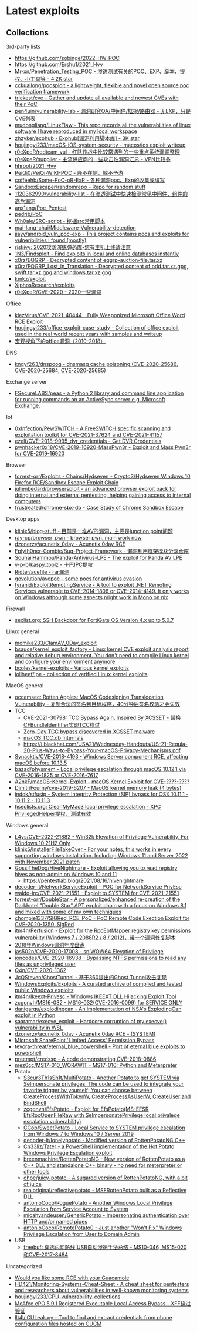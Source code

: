 # Latest exploits

## Collections

3rd-party lists

* https://github.com/sobinge/2022-HW-POC
* https://github.com/Ershu1/2021_Hvv
* [Mr-xn/Penetration_Testing_POC - 渗透测试有关的POC、EXP、脚本、提权、小工具等 - 4.2K star](https://github.com/Mr-xn/Penetration_Testing_POC)
* [cckuailong/pocsploit - a lightweight, flexible and novel open source poc verification framework](https://github.com/cckuailong/pocsploit)
* [trickest/cve - Gather and update all available and newest CVEs with their PoC](https://github.com/trickest/cve)
* [pen4uin/vulnerability-lab - 漏洞研究OA/中间件/框架/路由器 - 无EXP，只是CVE列表](https://github.com/pen4uin/vulnerability-lab)
* [mudongliang/LinuxFlaw - This repo records all the vulnerabilities of linux software I have reproduced in my local workspace](https://github.com/mudongliang/LinuxFlaw)
* [zhzyker/exphub - Exphub[漏洞利用脚本库] - 3K star](https://github.com/zhzyker/exphub)
* [houjingyi233/macOS-iOS-system-security - macos/ios exploit writeup](https://github.com/houjingyi233/macOS-iOS-system-security)
* [r0eXpeR/redteam_vul - 红队作战中比较常遇到的一些重点系统漏洞整理](https://github.com/r0eXpeR/redteam_vul)
* [r0eXpeR/supplier - 主流供应商的一些攻击性漏洞汇总 - VPN比较多](https://github.com/r0eXpeR/supplier)
* [hhroot/2021_Hvv](https://github.com/hhroot/2021_Hvv)
* [PeiQi0/PeiQi-WIKI-POC - 鹿不在侧，鲸不予游](https://github.com/PeiQi0/PeiQi-WIKI-POC)
* [coffeehb/Some-PoC-oR-ExP - 各种漏洞poc、Exp的收集或编写](https://github.com/coffeehb/Some-PoC-oR-ExP)
* [SandboxEscaper/randomrepo - Repo for random stuff](https://github.com/SandboxEscaper/randomrepo)
* [1120362990/vulnerability-list - 在渗透测试中快速检测常见中间件、组件的高危漏洞](https://github.com/1120362990/vulnerability-list)
* [anx1ang/Poc_Pentest](https://github.com/anx1ang/Poc_Pentest)
* [pedrib/PoC](https://github.com/pedrib/PoC)
* [Wh0ale/SRC-script - 挖掘src常用脚本](https://github.com/Wh0ale/SRC-script)
* [mai-lang-chai/Middleware-Vulnerability-detection](https://github.com/mai-lang-chai/Middleware-Vulnerability-detection)
* [jiayy/android_vuln_poc-exp - This project contains pocs and exploits for vulneribilities I found (mostly)](https://github.com/jiayy/android_vuln_poc-exp)
* [riskivy: 2020攻防演练弹药库-您有主机上线请注意](https://blog.riskivy.com/2020%E6%94%BB%E9%98%B2%E6%BC%94%E7%BB%83%E5%BC%B9%E8%8D%AF%E5%BA%93-%E6%82%A8%E6%9C%89%E4%B8%BB%E6%9C%BA%E4%B8%8A%E7%BA%BF%E8%AF%B7%E6%B3%A8%E6%84%8F/)
* [1N3/Findsploit - Find exploits in local and online databases instantly](https://github.com/1N3/Findsploit)
* [x0rz/EQGRP - Decrypted content of eqgrp-auction-file.tar.xz](https://github.com/x0rz/EQGRP)
* [x0rz/EQGRP_Lost_in_Translation - Decrypted content of odd.tar.xz.gpg, swift.tar.xz.gpg and windows.tar.xz.gpg](https://github.com/x0rz/EQGRP_Lost_in_Translation)
* [kmkz/exploit](https://github.com/kmkz/exploit)
* [XiphosResearch/exploits](https://github.com/XiphosResearch/exploits)
* [r0eXpeR/CVE-2020 - 2020一些漏洞](https://github.com/r0eXpeR/CVE-2020)

Office

* [klezVirus/CVE-2021-40444 - Fully Weaponized Microsoft Office Word RCE Exploit](https://github.com/klezVirus/CVE-2021-40444)
* [houjingyi233/office-exploit-case-study - Collection of office exploit used in the real world recent years with samples and writeup](https://github.com/houjingyi233/office-exploit-case-study)
* [宏观视角下的office漏洞（2010-2018）](https://www.anquanke.com/post/id/180067)

DNS

* [knqyf263/dnspooq - dnsmasq cache poisoning (CVE-2020-25686, CVE-2020-25684, CVE-2020-25685)](https://github.com/knqyf263/dnspooq)

Exchange server

* [FSecureLABS/peas - a Python 2 library and command line application for running commands on an ActiveSync server e.g. Microsoft Exchange.](https://github.com/FSecureLABS/peas)

Iot

* [0xInfection/PewSWITCH - A FreeSWITCH specific scanning and exploitation toolkit for CVE-2021-37624 and CVE-2021-41157](https://github.com/0xInfection/PewSWITCH)
* [ezelf/CVE-2018-9995_dvr_credentials - Get DVR Credentials](https://github.com/ezelf/CVE-2018-9995_dvr_credentials)
* [pwnhacker0x18/CVE-2019-16920-MassPwn3r - Exploit and Mass Pwn3r for CVE-2019-16920](https://github.com/pwnhacker0x18/CVE-2019-16920-MassPwn3r)

Browser

* [forrest-orr/Exploits - Chains/Hydseven - Crypto3/Hydseven Windows 10 Firefox RCE/Sandbox Escape Exploit Chain](https://github.com/forrest-orr/Exploits/tree/main/Chains/Hydseven)
* [julienbedard/browsersploit - an advanced browser exploit pack for doing internal and external pentesting, helping gaining access to internal computers](https://github.com/julienbedard/browsersploit)
* [frustreated/chrome-sbx-db - Case Study of Chrome Sandbox Escape](https://github.com/frustreated/chrome-sbx-db)

Desktop apps

* [klinix5/blog-stuff - 目前是一堆AV的漏洞，主要是junction point问题](https://github.com/klinix5/blog-stuff)
* [ray-cp/browser_pwn - browser pwn, main work now](https://github.com/ray-cp/browser_pwn)
* [dzonerzy/acunetix_0day - Acunetix 0day RCE](https://github.com/dzonerzy/acunetix_0day)
* [Fplyth0ner-Combie/Bug-Project-Framework - 漏洞利用框架模块分享仓库](https://github.com/Fplyth0ner-Combie/Bug-Project-Framework)
* [SouhailHammou/Panda-Antivirus-LPE - The exploit for Panda AV LPE](https://github.com/SouhailHammou/Panda-Antivirus-LPE)
* [v-p-b/kaspy_toolz - 卡巴IPC提权](https://github.com/v-p-b/kaspy_toolz)
* [Ridter/acefile - rar漏洞](https://github.com/Ridter/acefile)
* [govolution/avepoc - some pocs for antivirus evasion](https://github.com/govolution/avepoc)
* [tyranid/ExploitRemotingService - A tool to exploit .NET Remoting Services vulnerable to CVE-2014-1806 or CVE-2014-4149. It only works on Windows although some aspects might work in Mono on nix](https://github.com/tyranid/ExploitRemotingService)

Firewall

* [seclist.org: SSH Backdoor for FortiGate OS Version 4.x up to 5.0.7](https://seclists.org/fulldisclosure/2016/Jan/26)

Linux general

* [momika233/ClamAV_0Day_exploit](https://github.com/momika233/ClamAV_0Day_exploit/)
* [bsauce/kernel_exploit_factory - Linux kernel CVE exploit analysis report and relative debug environment. You don't need to compile Linux kernel and configure your environment anymore](https://github.com/bsauce/kernel_exploit_factory)
* [bcoles/kernel-exploits - Various kernel exploits](https://github.com/bcoles/kernel-exploits)
* [jollheef/lpe - collection of verified Linux kernel exploits](https://github.com/jollheef/lpe)

MacOS general

* [occamsec: Rotten Apples: MacOS Codesigning Translocation Vulnerability - 复制合法的签名到目标程序，40分钟后签名校验才会失效](https://occamsec.com/rotten-apples-macos-codesigning-translocation-vulnerability/)
* TCC
  * [CVE-2021-30798: TCC Bypass Again, Inspired By XCSSET - 替换CFBundleIdentifier实现TCC绕过](https://jhftss.github.io/CVE-2021-30798-TCC-Bypass-Again-Inspired-By-XCSSET/)
  * [Zero-Day TCC bypass discovered in XCSSET malware](https://www.jamf.com/blog/zero-day-tcc-bypass-discovered-in-xcsset-malware)
  * [macOS TCC.db Internals](https://rainforest.engineering/2021-02-09-macos-tcc/)
  * https://i.blackhat.com/USA21/Wednesday-Handouts/US-21-Regula-20-Plus-Ways-to-Bypass-Your-macOS-Privacy-Mechanisms.pdf
* [Synacktiv/CVE-2018-4193 - Windows Server component RCE, affecting macOS before 10.13.5](https://github.com/Synacktiv/CVE-2018-4193)
* [bazad/physmem - Local privilege escalation through macOS 10.12.1 via CVE-2016-1825 or CVE-2016-7617](https://github.com/bazad/physmem)
* [A2nkF/macOS-Kernel-Exploit - macOS Kernel Exploit for CVE-????-????](https://github.com/A2nkF/macOS-Kernel-Exploit/)
* [DimitriFourny/cve-2019-6207 - MacOS kernel memory leak (4 bytes)](https://github.com/DimitriFourny/cve-2019-6207)
* [jndok/stfusip - System Integrity Protection (SIP) bypass for OSX 10.11.1 - 10.11.2 - 10.11.3](https://github.com/jndok/stfusip)
* [hseclists.org: CleanMyMac3 local privilege escalation - XPC PrivilegedHelper提权，测试有效](https://seclists.org/fulldisclosure/2018/Jul/77)

Windows general

* [L4ys/CVE-2022-21882 - Win32k Elevation of Privilege Vulnerability, For Windows 10 21H2 Only](https://github.com/L4ys/CVE-2022-21882)
* [klinix5/InstallerFileTakeOver - For your notes, this works in every supporting windows installation. Including Windows 11 and Server 2022 with November 2021 patch](https://github.com/klinix5/InstallerFileTakeOver)
* [GossiTheDog/HiveNightmare - Exploit allowing you to read registry hives as non-admin on Windows 10 and 11](https://github.com/GossiTheDog/HiveNightmare)
  * https://pentestlab.blog/2021/08/16/hivenightmare
* [decoder-it/NetworkServiceExploit - POC for NetworkService PrivEsc](https://github.com/decoder-it/NetworkServiceExploit)
* [waldo-irc/CVE-2021-21551 - Exploit to SYSTEM for CVE-2021-21551](https://github.com/waldo-irc/CVE-2021-21551)
* [forrest-orr/DoubleStar - A personalized/enhanced re-creation of the Darkhotel "Double Star" APT exploit chain with a focus on Windows 8.1 and mixed with some of my own techniques](https://github.com/forrest-orr/DoubleStar)
* [chompie1337/SIGRed_RCE_PoC - PoC Remote Code Exection Exploit for CVE-2020-1350, SigRed](https://github.com/chompie1337/SIGRed_RCE_PoC)
* [itm4n/Perfusion - Exploit for the RpcEptMapper registry key permissions vulnerability (Windows 7 / 2088R2 / 8 / 2012)，带一个漏洞修复脚本](https://github.com/itm4n/Perfusion)
* [2018年Windows漏洞年度盘点](https://www.freebuf.com/articles/paper/194868.html)
* [jas502n/CVE-2020-17008 - splWOW64 Elevation of Privilege](https://github.com/jas502n/CVE-2020-17008)
* [ioncodes/CVE-2020-16938 - Bypassing NTFS permissions to read any files as unprivileged user](https://github.com/ioncodes/CVE-2020-16938)
* [Q4n/CVE-2020-1362](https://github.com/Q4n/CVE-2020-1362)
* [JcQSteven/GhostTunnel - 基于360提出的Ghost Tunnel攻击复现](https://github.com/JcQSteven/GhostTunnel)
* [WindowsExploits/Exploits - A curated archive of complied and tested public Windows exploits](https://github.com/WindowsExploits/Exploits)
* [itm4n/Ikeext-Privesc - Windows IKEEXT DLL Hijacking Exploit Tool](https://github.com/itm4n/Ikeext-Privesc)
* [zcgonvh/MS16-032 - MS16-032(CVE-2016-0099) for SERVICE ONLY](https://github.com/zcgonvh/MS16-032)
* [danigargu/explodingcan - An implementation of NSA's ExplodingCan exploit in Python](https://github.com/danigargu/explodingcan)
* [saaramar/execve_exploit - Hardcore corruption of my execve() vulnerability in WSL](https://github.com/saaramar/execve_exploit)
* [dzonerzy/acunetix_0day - Acunetix 0day RCE - (SYSTEM)](https://github.com/dzonerzy/acunetix_0day)
* [Microsoft SharePoint 'Limited Access' Permission Bypass](https://cxsecurity.com/issue/WLB-2018010069)
* [tevora-threat/eternal_blue_powershell - Port of eternal blue exploits to powershell](https://github.com/tevora-threat/eternal_blue_powershell)
* [preempt/credssp - A code demonstrating CVE-2018-0886](https://github.com/preempt/credssp)
* [mez0cc/MS17-010_WORAWIT - MS17-010: Python and Meterpreter](https://github.com/mez0cc/MS17-010_WORAWIT)
* Potato
  * [S3cur3Th1sSh1t/MultiPotato - Another Potato to get SYSTEM via SeImpersonate privileges. The code can be used to integrate your favorite trigger by yourself; You can choose between CreateProcessWithTokenW, CreateProcessAsUserW, CreateUser and BindShell](https://github.com/S3cur3Th1sSh1t/MultiPotato)
  * [zcgonvh/EfsPotato - Exploit for EfsPotato(MS-EFSR EfsRpcOpenFileRaw with SeImpersonatePrivilege local privalege escalation vulnerability)](https://github.com/zcgonvh/EfsPotato)
  * [CCob/SweetPotato - Local Service to SYSTEM privilege escalation from Windows 7 to Windows 10 / Server 2019](https://github.com/CCob/SweetPotato)
  * [decoder-it/lonelypotato - Modified version of RottenPotatoNG C++](https://github.com/decoder-it/lonelypotato)
  * [Cn33liz/Tater - a PowerShell implementation of the Hot Potato Windows Privilege Escalation exploit](https://github.com/Cn33liz/Tater)
  * [breenmachine/RottenPotatoNG - New version of RottenPotato as a C++ DLL and standalone C++ binary - no need for meterpreter or other tools](https://github.com/breenmachine/RottenPotatoNG)  
  * [ohpe/juicy-potato - A sugared version of RottenPotatoNG, with a bit of juice](https://github.com/ohpe/juicy-potato)
  * [realoriginal/reflectivepotato - MSFRottenPotato built as a Reflective DLL](https://github.com/realoriginal/reflectivepotato)
  * [antonioCoco/RoguePotato - Another Windows Local Privilege Escalation from Service Account to System](https://github.com/antonioCoco/RoguePotato)
  * [micahvandeusen/GenericPotato - Impersonating authentication over HTTP and/or named pipes](https://github.com/micahvandeusen/GenericPotato)
  * [antonioCoco/RemotePotato0 - Just another "Won't Fix" Windows Privilege Escalation from User to Domain Admin](https://github.com/antonioCoco/RemotePotato0)
* USB
  * [freebuf: 穿透内网防线|USB自动渗透手法总结 - MS10-046, MS15-020和CVE-2017-8464](https://www.freebuf.com/sectool/158784.html)  

Uncategorized

* [Would you like some RCE with your Guacamole](https://research.checkpoint.com/2020/apache-guacamole-rce/)
* [HD421/Monitoring-Systems-Cheat-Sheet - A cheat sheet for pentesters and researchers about vulnerabilities in well-known monitoring systems](https://github.com/HD421/Monitoring-Systems-Cheat-Sheet)
* [houjingyi233/CPU-vulnerabiility-collections](https://github.com/houjingyi233/CPU-vulnerabiility-collections)
* [McAfee ePO 5.9.1 Registered Executable Local Access Bypass - XFF绕过验证](https://gist.github.com/leonjza/17eb8ed9cba0ea1d2c70b82782c6d949)
* [llt4l/iCULeak.py - Tool to find and extract credentials from phone configuration files hosted on CUCM](https://github.com/llt4l/iCULeak.py)



